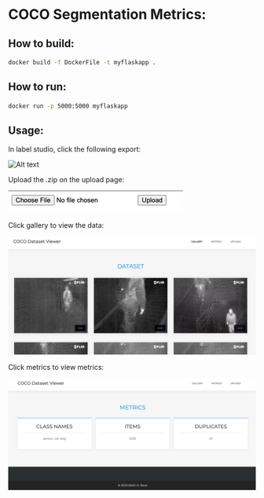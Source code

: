 # COCO Segmentation Metrics:

## How to build:

```bash
docker build -f DockerFile -t myflaskapp .
```
## How to run:

```bash
docker run -p 5000:5000 myflaskapp
```

## Usage:

In label studio, click the following export:

<img src="/assets/readme/export_label_studio" alt="Alt text" title="Optional title">

Upload the .zip on the upload page:

<img src="/assets/readme/upload_image.png" alt="Alt text" title="Optional title">

Click gallery to view the data:

<img src="/assets/readme/gallery.png" alt="Alt text" title="Optional title">

Click metrics to view metrics:

<img src="/assets/readme/metrics.png" alt="Alt text" title="Optional title">
